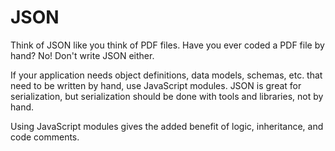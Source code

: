 # JSON

Think of JSON like you think of PDF files. Have you ever coded a PDF file by hand? No! Don't write JSON either.

If your application needs object definitions, data models, schemas, etc. that need to be written by hand, use JavaScript modules. JSON is great for serialization, but serialization should be done with tools and libraries, not by hand.

Using JavaScript modules gives the added benefit of logic, inheritance, and code comments.
